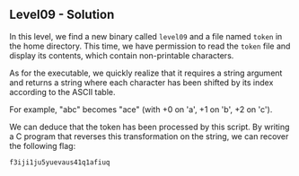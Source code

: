 ## **Level09 - Solution**

In this level, we find a new binary called `level09` and a file named `token` in the home directory. This time, we have permission to read the `token` file and display its contents, which contain non-printable characters.

As for the executable, we quickly realize that it requires a string argument and returns a string where each character has been shifted by its index according to the ASCII table. 

For example, "abc" becomes "ace" (with +0 on 'a', +1 on 'b', +2 on 'c').

We can deduce that the token has been processed by this script. By writing a C program that reverses this transformation on the string, we can recover the following flag:

`f3iji1ju5yuevaus41q1afiuq`

